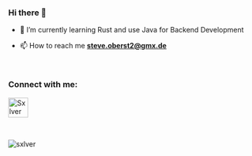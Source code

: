 ### Hi there 👋

- 🌱 I’m currently learning Rust and use Java for Backend Development 

- 📫 How to reach me **steve.oberst2@gmx.de**
<br>

<h3 align="left">Connect with me:</h3>
<p align="left">
  <a href="https://www.spigotmc.org/members/sxlver_.752114/" target="blank"><img align="center"
      src="https://meshpie.com/wp-content/uploads/2020/04/spigot-300x300.png"
      alt="Sxlver" height="40" width="40" /></a>
</p>
<br>

<p><img align="center" src="https://github-readme-streak-stats.herokuapp.com/?user=sxlver&theme=dark&background=0d1117&date_format=M%20j%5B%2C%20Y%5D" alt="sxlver" /></p>

<!--
**Sxlver/Sxlver** is a ✨ _special_ ✨ repository because its `README.md` (this file) appears on your GitHub profile.

Here are some ideas to get you started:

- 🔭 I’m currently working on ...
- 🌱 I’m currently learning ...
- 👯 I’m looking to collaborate on ...
- 🤔 I’m looking for help with ...
- 💬 Ask me about ...
- 📫 How to reach me: ...
- 😄 Pronouns: ...
- ⚡ Fun fact: ...
-->

